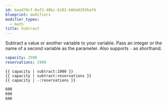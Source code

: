 ```yaml
---
id: baad70cf-0af2-48bc-b102-b0da0293baf4
blueprint: modifiers
modifier_types:
  - math
title: Subtract
---
```

Subtract a value or another variable to your variable. Pass an integer or the name of a second variable as the parameter. Also supports `-` as shorthand.

```yaml
capacity: 2500
reservations: 1900
```

```
{{ capacity | subtract:1900 }}
{{ capacity | subtract:reservations }}
{{ capacity | -:reservations }}
```

```html
600
600
600
```

